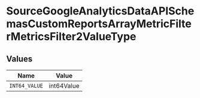 # SourceGoogleAnalyticsDataAPISchemasCustomReportsArrayMetricFilterMetricsFilter2ValueType


## Values

| Name          | Value         |
| ------------- | ------------- |
| `INT64_VALUE` | int64Value    |